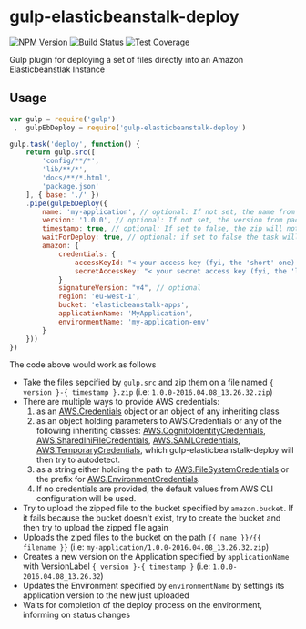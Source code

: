 # gulp-elasticbeanstalk-deploy

  [![NPM Version][npm-image]][npm-url]
  [![Build Status][travis-image]][travis-url]
  [![Test Coverage][coveralls-image]][coveralls-url]

Gulp plugin for deploying a set of files directly into an Amazon Elasticbeanstlak Instance

## Usage
```js
var gulp = require('gulp')
 ,  gulpEbDeploy = require('gulp-elasticbeanstalk-deploy')

gulp.task('deploy', function() {
    return gulp.src([
        'config/**/*',
        'lib/**/*',
        'docs/**/*.html',
        'package.json'
    ], { base: './' })
    .pipe(gulpEbDeploy({
        name: 'my-application', // optional: If not set, the name from package.json will be used
        version: '1.0.0', // optional: If not set, the version from package.json will be used
        timestamp: true, // optional: If set to false, the zip will not have a timestamp
        waitForDeploy: true, // optional: if set to false the task will end as soon as it starts deploying
        amazon: {
            credentials: {
                accessKeyId: "< your access key (fyi, the 'short' one) >", // optional
                secretAccessKey: "< your secret access key (fyi, the 'long' one) >", // optional
            }
            signatureVersion: "v4", // optional
            region: 'eu-west-1',
            bucket: 'elasticbeanstalk-apps',
            applicationName: 'MyApplication',
            environmentName: 'my-application-env'
        }
    }))
})
```

The code above would work as follows
* Take the files sepcified by `gulp.src` and zip them on a file named `{ version }-{ timestamp }.zip` (i.e: `1.0.0-2016.04.08_13.26.32.zip`)
* There are multiple ways to provide AWS credentials:
  1. as an [AWS.Credentials](http://docs.aws.amazon.com/AWSJavaScriptSDK/latest/AWS/Credentials.html) object or an object of any inheriting class
  2. as an object holding parameters to AWS.Credentials or any of the following inheriting classes: [AWS.CognitoIdentityCredentials](http://docs.aws.amazon.com/AWSJavaScriptSDK/latest/AWS/CognitoIdentityCredentials.html), [AWS.SharedIniFileCredentials](http://docs.aws.amazon.com/AWSJavaScriptSDK/latest/AWS/SharedIniFileCredentials.html), [AWS.SAMLCredentials](http://docs.aws.amazon.com/AWSJavaScriptSDK/latest/AWS/SAMLCredentials.html), [AWS.TemporaryCredentials](http://docs.aws.amazon.com/AWSJavaScriptSDK/latest/AWS/TemporaryCredentials.html), which gulp-elasticbeanstalk-deploy will then try to autodetect.
  3. as a string either holding the path to [AWS.FileSystemCredentials](http://docs.aws.amazon.com/AWSJavaScriptSDK/latest/AWS/FileSystemCredentials.html) or the prefix for [AWS.EnvironmentCredentials](http://docs.aws.amazon.com/AWSJavaScriptSDK/latest/AWS/EnvironmentCredentials.html).
  2. If no credentials are provided, the default values from AWS CLI configuration will be used.
* Try to upload the zipped file to the bucket specified by `amazon.bucket`. If it fails because the bucket doesn't exist, try to create the bucket and then try to upload the zipped file again
* Uploads the ziped files to the bucket on the path `{{ name }}/{{ filename }}` (i.e: `my-application/1.0.0-2016.04.08_13.26.32.zip`)
* Creates a new version on the Application specified by `applicationName` with VersionLabel `{ version }-{ timestamp }` (i.e: `1.0.0-2016.04.08_13.26.32`)
* Updates the Environment specified by `environmentName` by settings its application version to the new just uploaded
* Waits for completion of the deploy process on the environment, informing on status changes


[npm-image]: https://img.shields.io/npm/v/gulp-elasticbeanstalk-deploy.svg
[npm-url]: https://npmjs.org/package/gulp-elasticbeanstalk-deploy
[travis-image]: https://img.shields.io/travis/Upplication/gulp-elasticbeanstalk-deploy/master.svg
[travis-url]:  https://travis-ci.org/Upplication/gulp-elasticbeanstalk-deploy
[coveralls-image]: https://img.shields.io/coveralls/Upplication/gulp-elasticbeanstalk-deploy/master.svg
[coveralls-url]: https://coveralls.io/r/Upplication/gulp-elasticbeanstalk-deploy?branch=master
